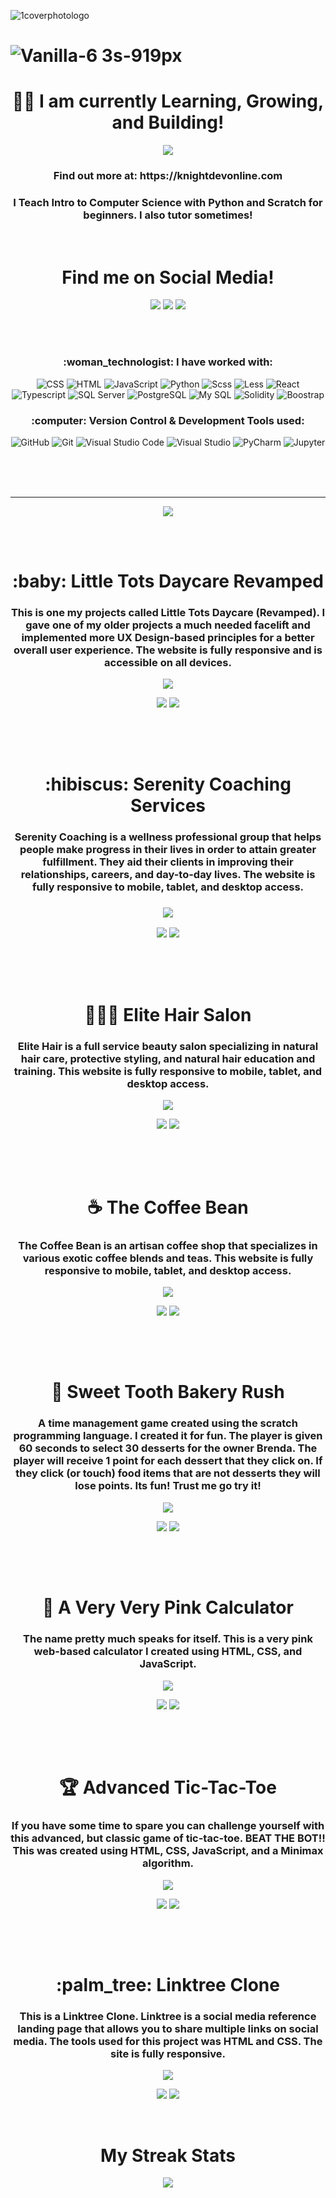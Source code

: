 
<body>
  
![1coverphotologo](https://user-images.githubusercontent.com/40047791/170136220-61485add-664a-4703-930f-1c82c9ca1a05.png)


# ![Vanilla-6 3s-919px](https://user-images.githubusercontent.com/40047791/172711642-28eaf270-f83c-4beb-a616-5ab1ceb73292.gif) 


<h1 align="center"> 👋🏽 I am currently Learning, Growing, and Building! </h1>

<p align="center">
   <img src="https://user-images.githubusercontent.com/40047791/170129398-c1aab7f7-1901-4777-a47d-231ee012318d.gif" />
</p>

<h3 align="center"> Find out more at: https://knightdevonline.com </h3>
<h3 align="center">I Teach Intro to Computer Science with Python and Scratch for beginners. I also tutor sometimes!</h3>

<br>

<h1 align="center"> Find me on Social Media! </h1>

<p align="center">
  <a href="https://www.facebook.com/knightdevonline/"><img src="https://img.icons8.com/color/80/000000/facebook-new.png"></a>
  <a href="https://twitter.com/ArnettaReneeDev"><img src="https://img.icons8.com/color/80/000000/twitter--v1.png" /></a>
  <a href="https://www.linkedin.com/in/arnetta-knight/"><img src="https://img.icons8.com/color/80/000000/linkedin-circled--v1.png"/></a>
</p>

<br>
<br>

<h3 align="center"> :woman_technologist: I have worked with: </h3>
<p align="center">
  <img alt="CSS" src ="https://img.shields.io/badge/CSS-1572B6?logo=css3&logoColor=white&style=flat">
  <img alt="HTML" src ="https://img.shields.io/badge/HTML-E34F26?logo=html5&logoColor=white&style=flat">
  <img alt="JavaScript" src ="https://img.shields.io/badge/JavaScript-F7DF1E?logo=javascript&logoColor=white&style=flat">
  <img alt="Python" src ="https://img.shields.io/badge/Python-3776AB?logo=python&logoColor=white&style=flat">
  <img alt="Scss" src ="https://img.shields.io/badge/Scss-CC6699?logo=sass&logoColor=white&style=flat">
  <img alt="Less" src ="https://img.shields.io/badge/Less-1D365D?logo=less&logoColor=white&style=flat">
  <img alt="React" src ="https://img.shields.io/badge/React-61DAFB?logo=react&logoColor=white&style=flat">
  <img alt="Typescript" src ="https://img.shields.io/badge/Node.js-339933?logo=node.js&logoColor=white&style=flat">
  <img alt="SQL Server" src ="https://img.shields.io/badge/SQL Server-CC2927?logo=microsoft+sql+server&logoColor=white&style=flat">
  <img alt="PostgreSQL" src ="https://img.shields.io/badge/PostgreSQL-4169E1?logo=postgresql&logoColor=white&style=flat">
  <img alt="My SQL" src ="https://img.shields.io/badge/My SQL-4479A1?logo=mysql&logoColor=white&style=flat">
  <img alt="Solidity" src ="https://img.shields.io/badge/Solidity-363636?logo=solidity&logoColor=white&style=flat">
  <img alt="Boostrap" src ="https://img.shields.io/badge/Bootstrap-7952B3?logo=boostrap&logoColor=white&style=flat">
</p>

<h3 align="center"> :computer: Version Control & Development Tools used:</h3>
<p align="center">
  <img alt="GitHub" src ="https://img.shields.io/badge/GitHub-181717?logo=github&logoColor=white&style=flat">
  <img alt="Git" src ="https://img.shields.io/badge/Git-F05032?logo=git&logoColor=white&style=flat">
  <img alt="Visual Studio Code" src ="https://img.shields.io/badge/Visual Studio Code-007ACC?logo=visual+studio+code&logoColor=white&style=flat">
  <img alt="Visual Studio" src ="https://img.shields.io/badge/Visual Studio-5C2D91?logo=visual+studio&logoColor=white&style=flat">
  <img alt="PyCharm" src ="https://img.shields.io/badge/PyCharm-000000?logo=pycharm&logoColor=white&style=flat">
  <img alt="Jupyter" src ="https://img.shields.io/badge/Jupyter-F37626?logo=jupyter&logoColor=white&style=flat">
</p>

<br>
<br>
<br>

<hr>
<p align="center">
 <img src="https://user-images.githubusercontent.com/40047791/170397212-fac91e27-0c0b-406b-8073-9c474d37da47.png" />
</p>
  
<br>
<br>


<h1 align="center"> :baby: Little Tots Daycare Revamped </h1>

  <p align="center">
    <h3 align="center">This is one my projects called Little Tots Daycare (Revamped). I gave one of my older projects a much needed facelift and implemented    more UX Design-based principles for a better overall user experience. The website is fully responsive and is accessible on all devices.</h3>
</p>

<p align="center">
  <img src="https://user-images.githubusercontent.com/40047791/171082434-42e418b5-b30a-491d-bd8d-77ae38cd9484.gif" />
</p>

<p align="center">
  <a href="https://github.com/ark229/littletots-daycare-revamped"><img src="https://user-images.githubusercontent.com/40047791/172758036-2af543c8-9c7d-4897-8bc7-48db1e29bf47.png" /></a>
  <a href="https://littletotsdaycare.netlify.app/ "><img src="https://user-images.githubusercontent.com/40047791/172757950-fe38aee2-0420-4264-9064-db48ece9ac9e.png" /></a>
</p>

##
<br>
<br>

  <h1 align="center"> :hibiscus: Serenity Coaching Services </h1>

<p align="center">
  <h3 align="center">Serenity Coaching is a wellness professional group that helps people make progress in their lives in order to attain greater fulfillment. They aid their clients in improving their relationships, careers, and day-to-day lives. The website is fully responsive to mobile, tablet, and desktop access.<h3> 
</p>

 <p align="center">
<img src="https://user-images.githubusercontent.com/40047791/171086034-b00bd590-16e0-4367-b398-b03ab6d05180.gif" />
  </p>
  
<p align="center">
  <a href="https://github.com/ark229/Serenity-Life-Coaching"><img src="https://user-images.githubusercontent.com/40047791/172758036-2af543c8-9c7d-4897-8bc7-48db1e29bf47.png" /></a>
  <a href="https://serenity-coaching.netlify.app/ "><img src="https://user-images.githubusercontent.com/40047791/172757950-fe38aee2-0420-4264-9064-db48ece9ac9e.png" /></a>
</p>

##
<br>
<br>

 <h1 align="center"> 💇🏽‍♀️ Elite Hair Salon </h1>

 <p align="center">
  <h3 align="center">Elite Hair is a full service beauty salon specializing in natural hair care, protective styling, and natural hair education and training. This website is fully responsive to mobile, tablet, and desktop access. </h3>
 </p>
 
  <p align="center">
   <img src="https://user-images.githubusercontent.com/40047791/172531174-3c9e4eed-60cc-48aa-9889-4bc7fbcf9d80.gif" />
  </p>
  
  <p align="center">
  <a href="https://github.com/ark229/elite-salon"><img src="https://user-images.githubusercontent.com/40047791/172758036-2af543c8-9c7d-4897-8bc7-48db1e29bf47.png" /></a>
  <a href="https://elitehairsuffolk.netlify.app/"><img src="https://user-images.githubusercontent.com/40047791/172757950-fe38aee2-0420-4264-9064-db48ece9ac9e.png" /></a>
</p>
     
##
<br>
<br>

  <h1 align="center"> ☕ The Coffee Bean </h1>

<p align="center">
  <h3 align="center">The Coffee Bean is an artisan coffee shop that specializes in various exotic coffee blends and teas. This website is fully responsive to mobile, tablet, and desktop access. </h3>
 </p>
 
  <p align="center">
    <img src="https://user-images.githubusercontent.com/40047791/172533754-920f8978-d130-4512-b45d-469ddc2cb9ed.gif" />
  </p>
  
   <p align="center">
  <a href="https://github.com/ark229/coffeebeancafe"><img src="https://user-images.githubusercontent.com/40047791/172758036-2af543c8-9c7d-4897-8bc7-48db1e29bf47.png" /></a>
  <a href="https://thecoffeebean.netlify.app/index.html"><img src="https://user-images.githubusercontent.com/40047791/172757950-fe38aee2-0420-4264-9064-db48ece9ac9e.png" /></a>
</p>
  
##
<br>
<br>

<h1 align="center"> 🧁 Sweet Tooth Bakery Rush </h1>

<p align="center">
  <h3 align="center">A time management game created using the scratch programming language. I created it for fun. The player is given 60 seconds to select 30 desserts for the owner Brenda. The player will receive 1 point for each dessert that they click on. If they click (or touch) food items that are not desserts they will lose points. Its fun! Trust me go try it! </h3>
 </p>
 
  <p align="center">
    <img src="https://user-images.githubusercontent.com/40047791/173210213-97c1eeac-4090-41fe-ba5b-410dd5c177d8.gif" />

  </p>
  
   <p align="center">
  <a href="https://github.com/ark229/Sweet-Tooth-Bakery-Rush"><img src="https://user-images.githubusercontent.com/40047791/172758036-2af543c8-9c7d-4897-8bc7-48db1e29bf47.png" /></a>
  <a href="https://scratch.mit.edu/projects/318136638/fullscreen/"><img src="https://user-images.githubusercontent.com/40047791/172757950-fe38aee2-0420-4264-9064-db48ece9ac9e.png" /></a>
</p>
  
##
<br>
<br>

  <h1 align="center"> 🧮 A Very Very Pink Calculator </h1>

<p align="center">
  <h3 align="center">The name pretty much speaks for itself. This is a very pink web-based calculator I created using HTML, CSS, and JavaScript.</h3> 
 </p>
 
  <p align="center">
  <img src="https://user-images.githubusercontent.com/40047791/172534537-5feb7cc4-d747-4723-bba1-77c77ad02d8c.gif" />
  </p>
  
  <p align="center">
  <a href="https://github.com/ark229/calculator"><img src="https://user-images.githubusercontent.com/40047791/172758036-2af543c8-9c7d-4897-8bc7-48db1e29bf47.png" /></a>
  <a href="https://ark229.github.io/calculator/"><img src="https://user-images.githubusercontent.com/40047791/172757950-fe38aee2-0420-4264-9064-db48ece9ac9e.png" /></a>
</p>
   
##
<br>
<br>

  <h1 align="center"> 🏆 Advanced Tic-Tac-Toe </h1>

<p align="center">
  <h3 align="center">If you have some time to spare you can challenge yourself with this advanced, but classic game of tic-tac-toe. BEAT THE BOT!! This was created using HTML, CSS, JavaScript, and a Minimax algorithm. </h3>
 </p>
 
  <p align="center">
    <img src="https://user-images.githubusercontent.com/40047791/172535686-a24a4b7e-9026-4c6d-baa0-e5e6bba64221.gif" />
  </p>
  
  <p align="center">
  <a href="https://github.com/ark229/tictactoe-advanced"><img src="https://user-images.githubusercontent.com/40047791/172758036-2af543c8-9c7d-4897-8bc7-48db1e29bf47.png" /></a>
  <a href="https://ark229.github.io/tictactoe-advanced/"><img src="https://user-images.githubusercontent.com/40047791/172757950-fe38aee2-0420-4264-9064-db48ece9ac9e.png" /></a>
</p>

##
<br>
<br>

  <h1 align="center"> :palm_tree: Linktree Clone </h1>

<p align="center">
  <h3 align="center">This is a Linktree Clone. Linktree is a social media reference landing page that allows you to share multiple links on social media.
    The tools used for this project was HTML and CSS. The site is fully responsive.
    </h3>
 </p>
 
  <p align="center">
  <img src="https://user-images.githubusercontent.com/40047791/178816938-776db7bc-7e21-4f08-8ea8-01bf5ef2aaa1.gif" />

  </p>
  
  <p align="center">
  <a href="https://github.com/ark229/Linktree-Clone"><img src="https://user-images.githubusercontent.com/40047791/172758036-2af543c8-9c7d-4897-8bc7-48db1e29bf47.png" /></a>
  <a href="https://ark229.github.io/Linktree-Clone/"><img src="https://user-images.githubusercontent.com/40047791/172757950-fe38aee2-0420-4264-9064-db48ece9ac9e.png" /></a>
</p>

<br>

<h1 align="center"> My Streak Stats</h1>

 <p align="center">
  <img src="https://github-readme-streak-stats.herokuapp.com?user=ark229&theme=omni" />
  </p>

 ##

</body>

